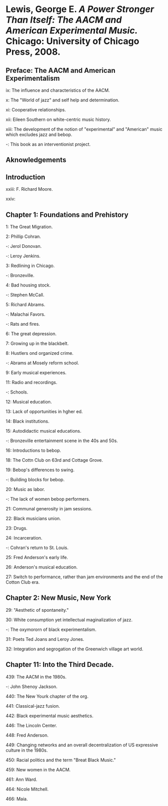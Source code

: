 # Lewis, George E. _A Power Stronger Than Itself: The AACM and American Experimental Music._ Chicago: University of Chicago Press, 2008.

## Preface: The AACM and American Experimentalism 

ix: The influence and characteristics of the AACM.   

x: The "World of jazz" and self help and determination.  

xi: Cooperative relationships.  

xii: Eileen Southern on white-centric music history.    

xiii: The development of the notion of "experimental" and "American" music which excludes jazz and bebop.  

-: This book as an interventionist project.  

## Aknowledgements  

## Introduction

xxiii: F. Richard Moore.  

xxiv:  

## Chapter 1: Foundations and Prehistory

1: The Great Migration.  

2: Phillip Cohran.  

-: Jerol Donovan.  

-: Leroy Jenkins.  

3: Redlining in Chicago.  

-: Bronzeville.  

4: Bad housing stock.  

-: Stephen McCall.  

5: Richard Abrams.  

-: Malachai Favors.  

-: Rats and fires.  

6: The great depression.  

7: Growing up in the blackbelt.   

8: Hustlers ond organized crime.  

-: Abrams at Mosely reform school.  

9: Early musical experiences.  

11: Radio and recordings.  

-: Schools.  

12: Musical education.  

13: Lack of opportunities in hgher ed.  

14: Black institutions.  

15: Autodidactic musical educations.  

-: Bronzeville entertainment scene in the 40s and 50s.  

16: Introductions to bebop.  

18: The Cottn Club on 63rd and Cottage Grove.  

19: Bebop's differences to swing.  

-: Building blocks for bebop.  

20: Music as labor.  

-: The lack of women bebop performers.  

21: Communal generosity in jam sessions.  

22: Black musicians union.  

23: Drugs.  

24: Incarceration.  

-: Cohran's return to St. Louis.  

25: Fred Anderson's early life.  

26: Anderson's musical education.  

27: Switch to performance, rather than jam environments and the end of the Cotton Club era.  

## Chapter 2: New Music, New York  

29: "Aesthetic of spontaneity."  

30: White consumption yet intellectual maginalization of jazz.  

-: The oxymororn of black experimentalism.  

31: Poets Ted Joans and Leroy Jones.  

32: Integration and segrogation of the Greenwich village art world.  


## Chapter 11: Into the Third Decade.  

439: The AACM in the 1980s.  

-: John Shenoy Jackson.  

440: The New Yourk chapter of the org.  

441: Classical-jazz fusion.  

442: Black experimental music aesthetics.  

446: The Lincoln Center.  

448: Fred Anderson.  

449: Changing networks and an overall decentralization of US expressive culture in the 1980s.  

450: Racial politics and the term "Breat Black Music."  

459: New women in the AACM.  

461: Ann Ward.  

464: Nicole Mitchell.  

466: Maia.  


